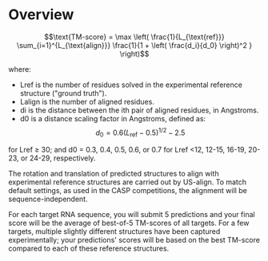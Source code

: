 # Overview

$$\text{TM-score} = \max \left( \frac{1}{L_{\text{ref}}} \sum_{i=1}^{L_{\text{align}}} \frac{1}{1 + \left( \frac{d_i}{d_0} \right)^2 } \right)$$

where:
- Lref is the number of residues solved in the experimental reference structure ("ground truth").
- Lalign is the number of aligned residues.
- di is the distance between the ith pair of aligned residues, in Angstroms.
- d0 is a distance scaling factor in Angstroms, defined as:
$$d_0 = 0.6 (L_{\text{ref}} - 0.5)^{1/2}  - 2.5$$

for Lref ≥ 30; and d0 = 0.3, 0.4, 0.5, 0.6, or 0.7 for Lref <12, 12-15, 16-19, 20-23, or 24-29, respectively.

The rotation and translation of predicted structures to align with experimental reference structures are carried out by US-align. To match default settings, as used in the CASP competitions, the alignment will be sequence-independent.

For each target RNA sequence, you will submit 5 predictions and your final score will be the average of best-of-5 TM-scores of all targets. For a few targets, multiple slightly different structures have been captured experimentally; your predictions' scores will be based on the best TM-score compared to each of these reference structures.